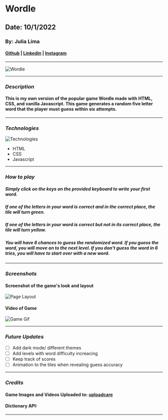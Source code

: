 # Wordle

## Date: 10/1/2022

### By: Julia Lima

#### [Github](https://github.com/julialima08) | [Linkedin](https://www.linkedin.com/in/julia-lima-279697249/) | [Instagram](https://www.instagram.com/julia._lima._/)

---

![Wordle](https://thenetick.co.ke/storage/2022/01/wordle.png)

---

### **_Description_**

#### This is my own version of the popular game Wordle made with HTML, CSS, and vanilla Javascript. This game generates a random five letter word that the player must guess within six attempts.

---

### **_Technologies_**

![Technologies](https://p92.hu/binaries/content/gallery/p92website/technologies/htmlcssjs-details.png)

- HTML
- CSS
- Javascript

---

### **_How to play_**

##### Simply click on the keys on the provided keyboard to write your first word.

##### If one of the letters in your word is correct and in the correct place, the tile will turn green.

##### If one of the letters in your word is correct but not in its correct place, the tile will turn yellow.

##### You will have 6 chances to guess the randomized word. If you guess the word, you will move on to the next level. If you don't guess the word in 6 tries, you will have to start over with a new word.

---

### **_Screenshots_**

#### Screenshot of the game's look and layout

![Page Layout]()

#### Video of Game

![Game Gif]()

---

### **_Future Updates_**

- [ ] Add dark mode/ different themes
- [ ] Add levels with word difficulty increacing
- [ ] Keep track of scores
- [ ] Animation to the tiles when revealing guess accuracy

---

### **_Credits_**

#### Game Images and Videos Uploaded to: [uploadcare](uploadcare.com)

#### Dictionary API:

---
